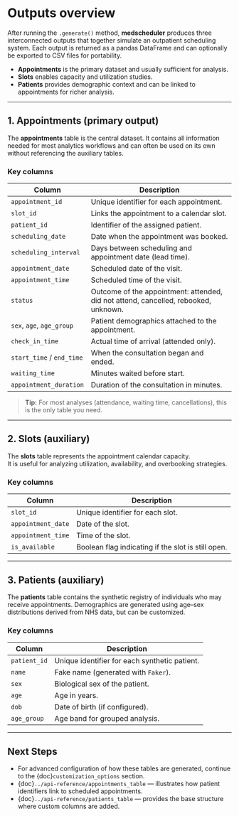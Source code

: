 # Outputs overview

After running the `.generate()` method, **medscheduler** produces three interconnected outputs that
together simulate an outpatient scheduling system. Each output is returned as a pandas DataFrame and
can optionally be exported to CSV files for portability.

- **Appointments** is the primary dataset and usually sufficient for analysis.  
- **Slots** enables capacity and utilization studies.  
- **Patients** provides demographic context and can be linked to appointments for richer analysis.  

---

## 1. Appointments (primary output)

The **appointments** table is the central dataset. It contains all information needed for most analytics workflows
and can often be used on its own without referencing the auxiliary tables.

### Key columns

| Column               | Description |
|-----------------------|-------------|
| `appointment_id`      | Unique identifier for each appointment. |
| `slot_id`             | Links the appointment to a calendar slot. |
| `patient_id`          | Identifier of the assigned patient. |
| `scheduling_date`     | Date when the appointment was booked. |
| `scheduling_interval` | Days between scheduling and appointment date (lead time). |
| `appointment_date`    | Scheduled date of the visit. |
| `appointment_time`    | Scheduled time of the visit. |
| `status`              | Outcome of the appointment: attended, did not attend, cancelled, rebooked, unknown. |
| `sex`, `age`, `age_group` | Patient demographics attached to the appointment. |
| `check_in_time`       | Actual time of arrival (attended only). |
| `start_time` / `end_time` | When the consultation began and ended. |
| `waiting_time`        | Minutes waited before start. |
| `appointment_duration`| Duration of the consultation in minutes. |

> **Tip:** For most analyses (attendance, waiting time, cancellations), this is the only table you need.

---

## 2. Slots (auxiliary)

The **slots** table represents the appointment calendar capacity.  
It is useful for analyzing utilization, availability, and overbooking strategies.

### Key columns

| Column            | Description |
|-------------------|-------------|
| `slot_id`         | Unique identifier for each slot. |
| `appointment_date`| Date of the slot. |
| `appointment_time`| Time of the slot. |
| `is_available`    | Boolean flag indicating if the slot is still open. |

---

## 3. Patients (auxiliary)

The **patients** table contains the synthetic registry of individuals who may receive appointments.
Demographics are generated using age–sex distributions derived from NHS data, but can be customized.

### Key columns

| Column     | Description |
|------------|-------------|
| `patient_id` | Unique identifier for each synthetic patient. |
| `name`       | Fake name (generated with `Faker`). |
| `sex`        | Biological sex of the patient. |
| `age`        | Age in years. |
| `dob`        | Date of birth (if configured). |
| `age_group`  | Age band for grouped analysis. |

---

## Next Steps
- For advanced configuration of how these tables are generated, continue to the {doc}`customization_options` section.
- {doc}`../api-reference/appointments_table` — illustrates how patient identifiers link to scheduled appointments.
- {doc}`../api-reference/patients_table` — provides the base structure where custom columns are added. 
